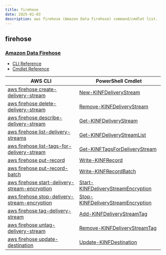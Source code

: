```yaml
---
title: firehose
date: 2025-01-03
description: aws firehose (Amazon Data Firehose) command/cmdlet list.
---
```


## firehose

### [Amazon Data Firehose](https://aws.amazon.com/firehose/)

* [CLI Reference](https://awscli.amazonaws.com/v2/documentation/api/latest/reference/firehose/index.html)
* [Cmdlet Reference](https://docs.aws.amazon.com/powershell/latest/reference/items/Amazon_Kinesis_Firehose_cmdlets.html)

|AWS CLI|PowerShell Cmdlet|
|----|----|
|[aws firehose create-delivery-stream](https://awscli.amazonaws.com/v2/documentation/api/latest/reference/firehose/create-delivery-stream.html)|[New-KINFDeliveryStream](https://docs.aws.amazon.com/powershell/latest/reference/items/New-KINFDeliveryStream.html)|
|[aws firehose delete-delivery-stream](https://awscli.amazonaws.com/v2/documentation/api/latest/reference/firehose/delete-delivery-stream.html)|[Remove-KINFDeliveryStream](https://docs.aws.amazon.com/powershell/latest/reference/items/Remove-KINFDeliveryStream.html)|
|[aws firehose describe-delivery-stream](https://awscli.amazonaws.com/v2/documentation/api/latest/reference/firehose/describe-delivery-stream.html)|[Get-KINFDeliveryStream](https://docs.aws.amazon.com/powershell/latest/reference/items/Get-KINFDeliveryStream.html)|
|[aws firehose list-delivery-streams](https://awscli.amazonaws.com/v2/documentation/api/latest/reference/firehose/list-delivery-streams.html)|[Get-KINFDeliveryStreamList](https://docs.aws.amazon.com/powershell/latest/reference/items/Get-KINFDeliveryStreamList.html)|
|[aws firehose list-tags-for-delivery-stream](https://awscli.amazonaws.com/v2/documentation/api/latest/reference/firehose/list-tags-for-delivery-stream.html)|[Get-KINFTagsForDeliveryStream](https://docs.aws.amazon.com/powershell/latest/reference/items/Get-KINFTagsForDeliveryStream.html)|
|[aws firehose put-record](https://awscli.amazonaws.com/v2/documentation/api/latest/reference/firehose/put-record.html)|[Write-KINFRecord](https://docs.aws.amazon.com/powershell/latest/reference/items/Write-KINFRecord.html)|
|[aws firehose put-record-batch](https://awscli.amazonaws.com/v2/documentation/api/latest/reference/firehose/put-record-batch.html)|[Write-KINFRecordBatch](https://docs.aws.amazon.com/powershell/latest/reference/items/Write-KINFRecordBatch.html)|
|[aws firehose start-delivery-stream-encryption](https://awscli.amazonaws.com/v2/documentation/api/latest/reference/firehose/start-delivery-stream-encryption.html)|[Start-KINFDeliveryStreamEncryption](https://docs.aws.amazon.com/powershell/latest/reference/items/Start-KINFDeliveryStreamEncryption.html)|
|[aws firehose stop-delivery-stream-encryption](https://awscli.amazonaws.com/v2/documentation/api/latest/reference/firehose/stop-delivery-stream-encryption.html)|[Stop-KINFDeliveryStreamEncryption](https://docs.aws.amazon.com/powershell/latest/reference/items/Stop-KINFDeliveryStreamEncryption.html)|
|[aws firehose tag-delivery-stream](https://awscli.amazonaws.com/v2/documentation/api/latest/reference/firehose/tag-delivery-stream.html)|[Add-KINFDeliveryStreamTag](https://docs.aws.amazon.com/powershell/latest/reference/items/Add-KINFDeliveryStreamTag.html)|
|[aws firehose untag-delivery-stream](https://awscli.amazonaws.com/v2/documentation/api/latest/reference/firehose/untag-delivery-stream.html)|[Remove-KINFDeliveryStreamTag](https://docs.aws.amazon.com/powershell/latest/reference/items/Remove-KINFDeliveryStreamTag.html)|
|[aws firehose update-destination](https://awscli.amazonaws.com/v2/documentation/api/latest/reference/firehose/update-destination.html)|[Update-KINFDestination](https://docs.aws.amazon.com/powershell/latest/reference/items/Update-KINFDestination.html)|

